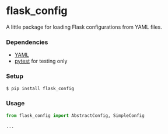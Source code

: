# flask_config
A little package for loading Flask configurations from YAML files.

### Dependencies
- [YAML](https://github.com/yaml/pyyaml)
- [pytest](https://docs.pytest.org/en/latest/) for testing only

### Setup
``` bash
$ pip install flask_config
```

### Usage
``` python
from flask_config import AbstractConfig, SimpleConfig

...
```
